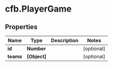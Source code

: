 # cfb.PlayerGame

## Properties
Name | Type | Description | Notes
------------ | ------------- | ------------- | -------------
**id** | **Number** |  | [optional] 
**teams** | **[Object]** |  | [optional] 



